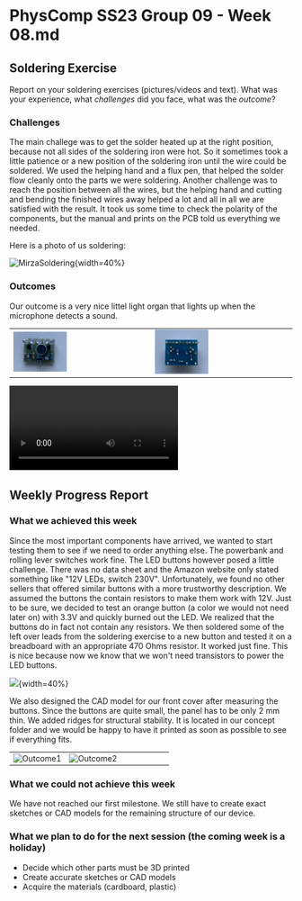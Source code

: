# PhysComp SS23 Group 09 - Week 08.md

## Soldering Exercise
Report on your soldering exercises (pictures/videos and text). What was your experience, what *challenges* did you face, what was the *outcome*?


### Challenges  

The main challege was to get the solder heated up at the right position, because not all sides of the soldering iron were hot. So it sometimes took a little patience or a new position of the soldering iron until the wire could be soldered. We used the helping hand and a flux pen, that helped the solder flow cleanly onto the parts we were soldering.
Another challenge was to reach the position between all the wires, but the helping hand and cutting and bending the finished wires away helped a lot and all in all we are satisfied with the result.
It took us some time to check the polarity of the components, but the manual and prints on the PCB told us everything we needed.

Here is a photo of us soldering: 

![MirzaSoldering](Figures/soldering-ex.jpg){width=40%}


### Outcomes 
Our outcome is a very nice littel light organ that lights up when the microphone detects a sound.

<table><tr>
<td> <img src="Figures/outcomeSoldering2.jpg" alt="Outcome1" style="max-width: 40%;"/> </td>
<td> <img src="Figures/outcomeSoldering1.jpg" alt="Outcome2" style="max-width: 40%;"/> </td>
</tr></table>


![](Figures/videoLEDOrgel.mp4)


## Weekly Progress Report

### What we achieved this week

Since the most important components have arrived, we wanted to start testing them to see if we need to order anything else. The powerbank and rolling lever switches work fine. The LED buttons however posed a little challenge. There was no data sheet and the Amazon website only stated something like "12V LEDs, switch 230V". Unfortunately, we found no other sellers that offered similar buttons with a more trustworthy description. We assumed the buttons the contain resistors to make them work with 12V. Just to be sure, we decided to test an orange button (a color we would not need later on) with 3.3V and quickly burned out the LED. We realized that the buttons do in fact not contain any resistors. We then soldered some of the left over leads from the soldering exercise to a new button and tested it on a breadboard with an appropriate 470 Ohms resistor. It worked just fine. This is nice because now we know that we won't need transistors to power the LED buttons.

![](Figures/button-legs.jpg){width=40%}

We also designed the CAD model for our front cover after measuring the buttons. Since the buttons are quite small, the panel has to be only 2 mm thin. We added ridges for structural stability. It is located in our concept folder and we would be happy to have it printed as soon as possible to see if everything fits.

<table><tr>
<td width="35%"> <img src="Figures/button-measure.jpg" alt="Outcome1"/> </td>
<td> <img src="Figures/frontpanel.png" alt="Outcome2"/> </td>
</tr></table>

### What we could not achieve this week

We have not reached our first milestone. We still have to create exact sketches or CAD models for the remaining structure of our device.

### What we plan to do for the next session (the coming week is a holiday)

* Decide which other parts must be 3D printed
* Create accurate sketches or CAD models
* Acquire the materials (cardboard, plastic)
